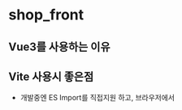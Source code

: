 # shop_front


## Vue3를 사용하는 이유


## Vite 사용시 좋은점

  
- 개발중엔 ES Import를 직접지원 하고, 브라우저에서 <script module> 형태로 불러오기에 별도의 번들링이 필요없다. 필요한 파일만 컴파일 하여 메모리에 저장하기에 로딩도 빠르다.
  
- ES Import의 특성상 겹쳐진 Import로 인해 발생할 수 있는 로딩 지연을 Rollup 번들러를 이용하여 번들링시 해결하고, 프로덕션 상태로 배포가 가능하다.
  
- 코드중 컴파일이 필요한 경우에는 직접 컴파일하며, 컴파일 된 항목은 모두 메모리에 저장한다.
  
- 개발(dev)중 속도가 엄청 빠르다!
  
- 심지어 React, Preact, Svelte도 플러그인으로 지원된다!라고 할 수 있겠다. Rollup 번들러를 국내에서 사용하는 경우나, 예제등을 잘 보지 못하여 Rollup 번들러가 생소한 분들이 있으실 수 있기에, 이점만 유의하여 사용하면 될거라고 생각한다.
